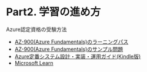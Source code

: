 # Part2. 学習の進め方

Azure認定資格の受験方法

- [AZ-900(Azure Fundamentals)のラーニングパス](https://docs.microsoft.com/ja-jp/learn/certifications/azure-fundamentals/)
- [AZ-900(Azure Fundamentals)のサンプル問題](https://docs.microsoft.com/ja-jp/certifications/resources/az-900-sample-questions)
- [Azure定番システム設計・実装・運用ガイド(Kindle版)](https://www.amazon.co.jp/dp/B09NXMWR2C)
- [Microsoft Learn](https://docs.microsoft.com/ja-jp/learn/)
